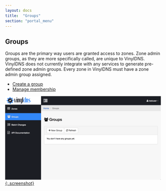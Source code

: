 ```yaml
---
layout: docs
title:  "Groups"
section: "portal_menu"
---
```


## Groups

Groups are the primary way users are granted access to zones. Zone admin groups, as they are more specifically called, are unique to VinylDNS. VinylDNS does not currently integrate with any services to generate pre-defined zone admin groups. Every zone in VinylDNS must have a zone admin group assigned.

* [Create a group](create-a-group)
* [Manage membership](manage-membership)

[![Groups main screenshot](../img/portal/groups-main.png){:.screenshot}](../img/portal/groups-main.png)
